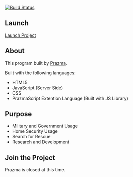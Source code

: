 [![Build Status](https://travis-ci.org/DamonOehlman/ccv.js.png?branch=master)](https://travis-ci.org/DamonOehlman/ccv.js)
## Launch
[Launch Project](https://prazma.github.io/scan/program.html)

## About
This program built by [Prazma](https://prazma.github.io).

Built with the following languages:
* HTML5
* JavaScript (Server Side)
* CSS
* PrazmaScript Extention Language (Built with JS Library)

## Purpose
* Military and Government Usage
* Home Security Usage
* Search for Rescue
* Research and Development

## Join the Project
Prazma is closed at this time.
